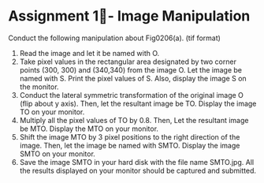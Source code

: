 # Assignment 1- Image Manipulation

Conduct the following manipulation about Fig0206(a).  (tif format)

1. Read the image and let it be named with O. 
2. Take pixel values in the rectangular area designated by two corner points (300, 300) and (340,340) from the image O. Let the image be named with S.  Print the pixel values of S.  Also, display the image S on the monitor. 
3. Conduct the lateral symmetric transformation of the original image O (flip about y axis). Then, let the resultant image be TO.   Display the image TO on your monitor.
4. Multiply all the pixel values of TO by 0.8. Then, Let the resultant image be MTO. Display the MTO on your monitor.
5. Shift the image MTO by 3 pixel positions to the right direction of the image. Then, let the image be named with SMTO. Display the image SMTO on your monitor. 
6. Save the image SMTO in your hard disk with the file name SMTO.jpg. All the results displayed on your monitor should be captured and submitted. 